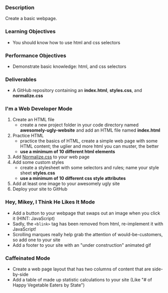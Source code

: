### Description
Create a basic webpage.

### Learning Objectives
* You should know how to use html and css selectors

### Performance Objectives
* Demonstrate basic knowledge: html, and css selectors

### Deliverables
* A GitHub repository containing an **index.html**, **styles.css**, and **normalize.css**

### I'm a Web Developer Mode
1. Create an HTML file  
	* create a new project folder in your code directory named **awesomely-ugly-website** and add an HTML file named **index.html**
2. Practice HTML
	* practice the basics of HTML, create a simple web page with some HTML content; the uglier and more html you can muster, the better
	* **use a minimum of 10 different html elements**
3. Add [Normalize.css](https://necolas.github.io/normalize.css/) to your web page
4. Add some custom styles
	* create a stylesheet with some selectors and rules; name your style sheet **styles.css**
	* **use a minimum of 10 different css style attributes**
5. Add at least one image to your awesomely ugly site
6. Deploy your site to GitHub

### Hey, Mikey, I Think He Likes It Mode
* Add a button to your webpage that swaps out an image when you click it (HINT: JavaScript)
* Sadly, the `<blink>` tag has been removed from html, re-implement it with JavaScript!
* Scrolling marques really help grab the attention of would-be-customers, so add one to your site
* Add a footer to your site with an "under construction" animated gif

### Caffeinated Mode
* Create a web page layout that has two columns of content that are side-by-side
* Add a table of made up statistic calculations to your site (Like "# of Happy Vegetable Eaters by State")
